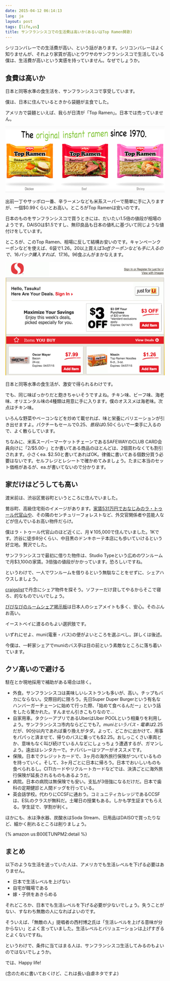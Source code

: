 ```yaml
---
date: 2015-04-12 06:14:13
lang: ja
layout: post
tags: [life,us]
title: サンフランシスコでの生活費は高いか(あるいはTop Ramen賛歌)
---
```

シリコンバレーでの生活費が高い、という話があります。シリコンバレーはよく知りませんが、それより家賃が高いとウワサのサンフランシスコで生活している僕は、生活費が高いという実感を持っていません。なぜでしょうか。

## 食費は高いか

日本と同等水準の食生活を、サンフランシスコで享受しています。

僕は、日本に住んでいるときから袋麺が主食でした。

アメリカで袋麺といえば、我らが日清が「Top Ramen」。日本では売っていません。

![Top Ramen](/assets/images/entry/2015-04-12/top_ramens.png)

出前一丁やサッポロ一番、辛ラーメンなども米系スーパーで簡単に手に入りますが、一個$0.99くらいとお高い。ところがTop Ramenは安いのです。

日本のものをサンフランシスコで買うときには、だいたい1.5倍の値段が相場のようです。DAISOは$1.5ですし、無印良品も日本の値札に基づいて同じような値付けをしています。

ところが、このTop Ramen、相場に反して結構お安いのです。キャンペーンクーポンなどを使えば、6袋で$1.26。$20以上買えば$3 offクーポンなども手に入るので、16パック購入すれば、$17.16。96食ぶんがまかなえます。

![SAFEWAYのクーポン](/assets/images/entry/2015-04-12/safeway_coupon.png)

日本と同等水準の食生活が、激安で得られるわけです。

でも、同じ味ばっかりだと飽きちゃいそうですよね。チキン味、ビーフ味、海老味、オリエンタル味の4種類は用意に手に入ります。僕のオススメは海老味。次点はチキン味。

いろんな野菜やベーコンなどを炒めて載せれば、味と栄養にバリエーションが引き出せますよ。パクチーもセールで$0.25、普段は$0.50くらいで一束手に入るので、よく散らしています。

ちなみに、米系スーパーマーケットチェーンであるSAFEWAYのCLUB CARD会員向けに「2/$5.00-」とか書いてある商品のほとんどは、2個買わなくても割引されます。小さくea. $2.50と書いてあればOK。律儀に書いてある個数分買う必要はないです。セルフレジとレシートで確かめてみましょう。たまに本当のセット価格があるが、ea.が書いてないので分かります。

## 家だけはどうしても高い

渡米前は、渋谷区鶯谷町というところに住んでいました。

鶯谷町、高級住宅街のイメージがあります。[家賃531万円でおなじみのラ・トゥール代官山や](http://bizmakoto.jp/makoto/articles/1012/10/news054.html)、その隣のセンチュリーフォレストなど、外交官関係者や芸能人などが住んでいるお高い物件だらけ。

僕はラ・トゥール代官山のほど近くに、月￥105,000で住んでいました。1Kです。渋谷に徒歩8分くらい、中目黒のドンキホーテ本店にも歩いていけるという好立地。贅沢でした。

サンフランシスコで最初に借りた物件は、Studio Typeという広めのワンルームで月$3,100の家賃。3倍強の値段がかかっています。恐ろしいですね。

というわけで、一人でワンルームを借りるという無駄なことをせずに、シェアハウスしましょう。

[craigslist](http://sfbay.craigslist.org/search/roo?maxAsk=10000)で丹念にシェア物件を探そう。ソファーだけ貸してやるからそこで寝ろ、的なものでいいでしょう。

[びびなびのルームシェア掲示板](http://sanfrancisco.vivinavi.com/JA/re/)は日本人のシェアメイトも多く、安心。そのぶんお高い。

イーストベイに渡るのもよい選択肢です。

いずれにせよ、muni(電車・バス)の便がよいところを選ぶべし。詳しくは後述。

今僕は、一軒家シェアでmuniのバス亭は目の前という素敵なところに落ち着いています。

## クソ高いので避ける

駐在とか現地採用で補助がある場合は除く。

- 外食。サンフランシスコは美味しいレストランも多いが、高い。チップもバカにならない。交際目的に限ろう。先日Super Duper Burgerという有名なハンバーガーチェーンに始めて行った際、「始めて食べるんだー」という話をしたら驚かれた。すんません引きこもりなので…
- 自家用車。タクシーアプリであるUberはUber POOLという相乗りを利用しよう。サンフランシスコ市内ならどこでも$7。muniというバス・電車は$2.25だが、90分以内であれば乗り換えがタダ。よって、どこかに出かけて、用事をパパっと済ませて、帰りのバスに乗っても$2.25。おしっこくさい車両とか、意味もなく叫び続けている人などにしょっちょう遭遇するが、ガマンしよう。遠出はレンタカーで。ナパバレーはツアーがオススメです。
- 保険。日本でクレジットカードで、3ヶ月の海外旅行保険がついているものを持っていく。そして、3ヶ月ごとに日本に帰ろう。日本でおいしいものも食べられるし。CITIカードやリクルートカードなどでは、決済ごとに海外旅行保険が延長されるものもあるようだ。
- 病院。日本の病院は無保険でも安い。支払が3倍強になるだけだ。日本で歯科の定期健診と人間ドッグを行っている。
- 英会話学校。代わりにCCSFに通おう。コミュニティカレッジであるCCSFは、ESLのクラスが無料だ。土曜日の授業もある。しかも学生証までもらえる。学生証で、学割が利く。

ほかにも、水は浄水器、炭酸水はSoda Stream、日用品はDAISOで買ったりなど、細かく削れるところは削りましょう。

{% amazon us:B00ETUNPM2:detail %}

## まとめ

以下のような生活を送っていた人は、アメリカでも生活レベルを下げる必要はありません。

- 日本で生活レベルを上げない
- 自宅が職場である
- 嫁・子供をあきらめる

それどころか、日本でも生活レベルを下げる必要が少ないでしょう。失うことがない、すなわち無敵の人になればよいのです。

そういえば、「無敵の人」提唱者の西村博之氏は「生活レベルを上げる意味が分からない」とよく言っていました。生活レベルとバリュエーションは上げすぎるとよくないですね。

というわけで、条件に当てはまる人は、サンフランシスコ生活してみるのもよいのではないでしょうか。

では、Happy life!

(念のために書いておくけど、これは長い自虐ネタですよ)
